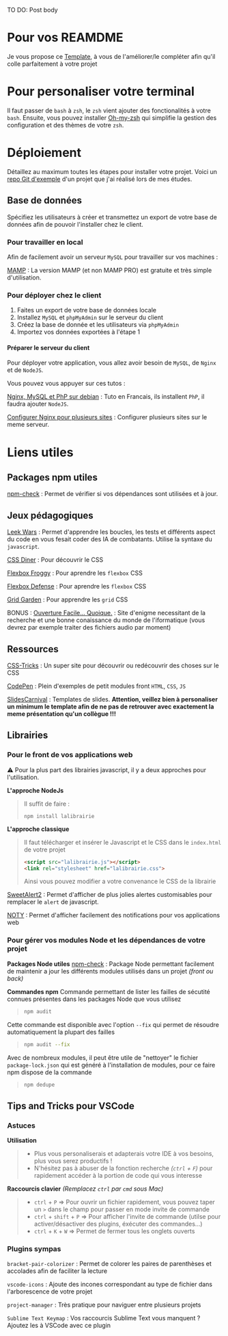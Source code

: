 TO DO: Post body

# Pour vos REAMDME

Je vous propose ce [Template](https://github.com/Clemios/WildCodeSchool/blob/master/READMETEMPLATE.md), à vous de l'améliorer/le compléter afin qu'il colle parfaitement à votre projet

# Pour personaliser votre terminal

Il faut passer de `bash` à `zsh`, le `zsh` vient ajouter des fonctionalités à votre `bash`.
Ensuite, vous pouvez installer [Oh-my-zsh](https://github.com/robbyrussell/oh-my-zsh) qui simplifie la gestion des configuration et des thèmes de votre `zsh`.

# Déploiement

Détaillez au maximum toutes les étapes pour installer votre projet. Voici un [repo Git d'exemple](https://github.com/Clemios/angular4-refrigerator) d'un projet que j'ai réalisé lors de mes études.

## Base de données

Spécifiez les utilisateurs à créer et transmettez un export de votre base de données afin de pouvoir l'installer chez le client.

### Pour travailler en local

Afin de facilement avoir un serveur `MySQL` pour travailler sur vos machines :

[MAMP](https://www.mamp.info/en/downloads/) : La version MAMP (et non MAMP PRO) est gratuite et très simple d'utilisation.

### Pour déployer chez le client

1. Faites un export de votre base de données locale
2. Installez `MySQL` et `phpMyAdmin` sur le serveur du client
3. Créez la base de donnée et les utilisateurs via `phpMyAdmin`
4. Importez vos données exportées à l'étape 1

#### Préparer le serveur du client

Pour déployer votre application, vous allez avoir besoin de `MySQL`, de `Nginx` et de `NodeJS`.

Vous pouvez vous appuyer sur ces tutos : 

[Nginx, MySQL et PhP sur debian](https://www.kanjian.fr/comment-installer-nginx-mysql-php7-debian.html#.XL75AJMzYWo) : Tuto en Francais, ils installent `PhP`, il faudra ajouter `NodeJS`.

[Configurer Nginx pour plusieurs sites](https://smalldata.tech/blog/2015/04/04/setting-up-multiple-websites-with-nginx-nodejs-mysql) : Configurer plusieurs sites sur le meme serveur.

# Liens utiles

## Packages npm utiles

[npm-check](https://www.npmjs.com/package/npm-check) : Permet de vérifier si vos dépendances sont utilisées et à jour.

## Jeux pédagogiques

[Leek Wars](https://leekwars.com/) : Permet d'apprendre les boucles, les tests et différents aspect du code en vous fesait coder des IA de combatants. Utilise la syntaxe du `javascript`.

[CSS Diner](https://flukeout.github.io/) : Pour découvrir le CSS

[Flexbox Froggy](https://flexboxfroggy.com/) : Pour aprendre les `flexbox` CSS

[Flexbox Defense](http://www.flexboxdefense.com/) : Pour aprendre les `flexbox` CSS

[Grid Garden](https://cssgridgarden.com/) : Pour apprendre les `grid` CSS

BONUS :
[Ouverture Facile... Quoique.](http://www.ouverture-facile.com/index1.htm) : Site d'enigme necessitant de la recherche et une bonne conaissance du monde de l'iformatique (vous devrez par exemple traiter des fichiers audio par moment)

## Ressources

[CSS-Tricks](https://css-tricks.com/) : Un super site pour découvrir ou redécouvrir des choses sur le CSS

[CodePen](https://codepen.io/) : Plein d'exemples de petit modules front `HTML`, `CSS`, `JS`

[SlidesCarnival](https://www.slidescarnival.com/) : Templates de slides. **Attention, veillez bien à personaliser un minimum le template afin de ne pas de retrouver avec exactement la meme présentation qu'un collègue !!!**

## Librairies
### Pour le front de vos applications web

:warning: Pour la plus part des librairies javascript, il y a deux approches pour l'utilisation.

**L'approche NodeJs**
>Il suffit de faire :
>```
> npm install lalibrairie
>```

**L'approche classique**
>Il faut télécharger et insérer le Javascript et le CSS dans le `index.html` de votre projet
>```html
><script src="lalibrairie.js"></script>
><link rel="stylesheet" href="lalibrairie.css">
>```
> Ainsi vous pouvez modifier a votre convenance le CSS de la librairie

[SweetAlert2](https://sweetalert2.github.io/) : Permet d'afficher de plus jolies alertes customisables pour remplacer le `alert` de javascript.

[NOTY](https://ned.im/noty/#/) : Permet d'afficher facilement des notifications pour vos applications web

### Pour gérer vos modules Node et les dépendances de votre projet

**Packages Node utiles**
[npm-check](https://www.npmjs.com/package/npm-check) : Package Node permettant facilement de maintenir a jour les différents modules utilisés dans un projet *(front ou back)*

**Commandes npm**
Commande permettant de lister les failles de sécutité connues présentes dans les packages Node que vous utilisez
>```sh
>npm audit
>```

Cette commande est disponible avec l'option `--fix` qui permet de résoudre automatiquement la plupart des failles
>```sh
>npm audit --fix
>```

Avec de nombreux modules, il peut être utile de "nettoyer" le fichier `package-lock.json` qui est généré à l'installation de modules, pour ce faire npm dispose de la commande
>```sh
>npm dedupe
>```

## Tips and Tricks pour VSCode

### Astuces
**Utilisation**
> - Plus vous personaliserais et adapterais votre IDE à vos besoins, plus vous serez productifs !
> - N'hésitez pas à abuser de la fonction recherche *(`ctrl` + `F`)* pour rapidement accéder à la portion de code qui vous interesse

**Raccourcis clavier** *(Remplacez `ctrl` par `cmd` sous Mac)*
> - `ctrl` + `P` => Pour ouvrir un fichier rapidement, vous pouvez taper un `>` dans le champ pour passer en mode invite de commande
> - `ctrl` + `shift` + `P` => Pour afficher l'invite de commande (utilse pour activer/désactiver des plugins, éxécuter des commandes...)
> - `ctrl` + `K` + `W` => Permet de fermer tous les onglets ouverts

### Plugins sympas

`bracket-pair-colorizer` : Permet de colorer les paires de parenthèses et accolades afin de faciliter la lecture

`vscode-icons` : Ajoute des incones correspondant au type de fichier dans l'arborescence de votre projet

`project-manager` : Très pratique pour naviguer entre plusieurs projets

`Sublime Text Keymap` : Vos raccourcis Sublime Text vous manquent ? Ajoutez les à VSCode avec ce plugin